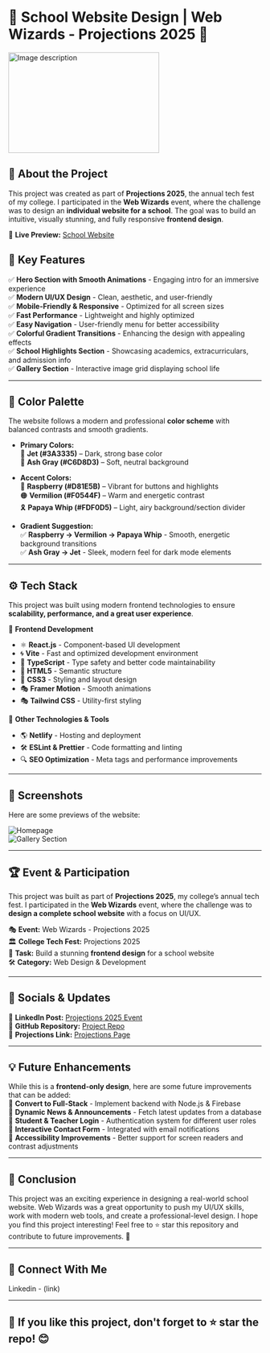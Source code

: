 # 🏫 School Website Design | Web Wizards - Projections 2025 🎨 

<img src="" alt="Image description" width="300" height="200">


## 🌟 About the Project  
This project was created as part of **Projections 2025**, the annual tech fest of my college. I participated in the **Web Wizards** event, where the challenge was to design an **individual website for a school**. The goal was to build an intuitive, visually stunning, and fully responsive **frontend design**.  

🔗 **Live Preview:** [School Website](https://zippy-stardust-3bd47c.netlify.app)  

## 🎯 Key Features  
✅ **Hero Section with Smooth Animations** - Engaging intro for an immersive experience  
✅ **Modern UI/UX Design** - Clean, aesthetic, and user-friendly  
✅ **Mobile-Friendly & Responsive** - Optimized for all screen sizes  
✅ **Fast Performance** - Lightweight and highly optimized  
✅ **Easy Navigation** - User-friendly menu for better accessibility  
✅ **Colorful Gradient Transitions** - Enhancing the design with appealing effects  
✅ **School Highlights Section** - Showcasing academics, extracurriculars, and admission info  
✅ **Gallery Section** - Interactive image grid displaying school life  

---

## 🎨 Color Palette  
The website follows a modern and professional **color scheme** with balanced contrasts and smooth gradients.  

- **Primary Colors:**  
  🎨 **Jet (#3A3335)** – Dark, strong base color  
  🎨 **Ash Gray (#C6D8D3)** – Soft, neutral background  

- **Accent Colors:**  
  🔴 **Raspberry (#D81E5B)** – Vibrant for buttons and highlights  
  🟠 **Vermilion (#F0544F)** – Warm and energetic contrast  
  🎗 **Papaya Whip (#FDF0D5)** – Light, airy background/section divider  

- **Gradient Suggestion:**  
  ✅ **Raspberry → Vermilion → Papaya Whip** - Smooth, energetic background transitions  
  ✅ **Ash Gray → Jet** - Sleek, modern feel for dark mode elements  

---

## ⚙️ Tech Stack  
This project was built using modern frontend technologies to ensure **scalability, performance, and a great user experience**.  

🚀 **Frontend Development**  
- ⚛ **React.js** - Component-based UI development  
- 🌀 **Vite** - Fast and optimized development environment  
- 📜 **TypeScript** - Type safety and better code maintainability  
- 📄 **HTML5** - Semantic structure  
- 🎨 **CSS3** - Styling and layout design  
- 🎭 **Framer Motion** - Smooth animations  
- 🎭 **Tailwind CSS** - Utility-first styling  

🔧 **Other Technologies & Tools**  
- 🌎 **Netlify** - Hosting and deployment  
- 🛠 **ESLint & Prettier** - Code formatting and linting  
- 🔍 **SEO Optimization** - Meta tags and performance improvements  

---

## 📸 Screenshots  
Here are some previews of the website:  

![Homepage](your-screenshot-link-here)  
![Gallery Section](your-screenshot-link-here)  

---

## 🏆 Event & Participation  
This project was built as part of **Projections 2025**, my college’s annual tech fest. I participated in the **Web Wizards** event, where the challenge was to **design a complete school website** with a focus on UI/UX.  

🎭 **Event:** Web Wizards - Projections 2025  
🏛 **College Tech Fest:** Projections 2025  
🎨 **Task:** Build a stunning **frontend design** for a school website  
🛠 **Category:** Web Design & Development  

---

## 📢 Socials & Updates  
🔗 **LinkedIn Post:** [Projections 2025 Event](your-linkedin-post-placeholder)  
🔗 **GitHub Repository:** [Project Repo](your-github-repo-placeholder)  
🔗 **Projections Link:** [Projections Page](your-github-repo-placeholder)  

---

## 💡 Future Enhancements  
While this is a **frontend-only design**, here are some future improvements that can be added:  
🔹 **Convert to Full-Stack** - Implement backend with Node.js & Firebase  
🔹 **Dynamic News & Announcements** - Fetch latest updates from a database  
🔹 **Student & Teacher Login** - Authentication system for different user roles  
🔹 **Interactive Contact Form** - Integrated with email notifications  
🔹 **Accessibility Improvements** - Better support for screen readers and contrast adjustments  

---

## 🎯 Conclusion
This project was an exciting experience in designing a real-world school website. Web Wizards was a great opportunity to push my UI/UX skills, work with modern web tools, and create a professional-level design. I hope you find this project interesting! Feel free to ⭐ star this repository and contribute to future improvements. 🚀

---

## 🤝 Connect With Me

Linkedin - (link)

---

## 📌 If you like this project, don't forget to ⭐ star the repo! 😊